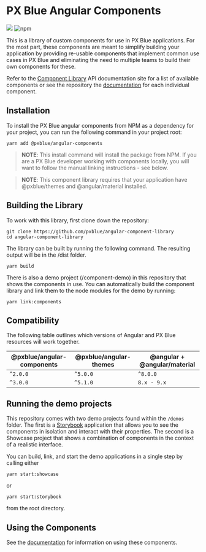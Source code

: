 # PX Blue Angular Components

[![](https://img.shields.io/circleci/project/github/pxblue/angular-component-library/master.svg?style=flat)](https://circleci.com/gh/pxblue/angular-component-library/tree/master)
![npm](https://img.shields.io/npm/v/@pxblue/angular-components?label=%40pxblue%2Fangular-components)

This is a library of custom components for use in PX Blue applications. For the most part, these components are meant to simplify building your application by providing re-usable components that implement common use cases in PX Blue and eliminating the need to multiple teams to build their own components for these.

Refer to the [Component Library](https://pxblue-components.github.io/angular/?path=/story/intro-welcome--to-px-blue) API documentation site for a list of available components or see the repository the [documentation](https://github.com/pxblue/angular-component-library/tree/dev/docs) for each individual component.

## Installation

To install the PX Blue angular components from NPM as a dependency for your project, you can run the following command in your project root:

```
yarn add @pxblue/angular-components
```

> **NOTE**: This install command will install the package from NPM. If you are a PX Blue developer working with components locally, you will want to follow the manual linking instructions - see below.

> **NOTE**: This component library requires that your application have @pxblue/themes and @angular/material installed.

## Building the Library

To work with this library, first clone down the repository:

```
git clone https://github.com/pxblue/angular-component-library
cd angular-component-library
```

The library can be built by running the following command. The resulting output will be in the /dist folder.

```
yarn build
```

There is also a demo project (/component-demo) in this repository that shows the components in use. You can automatically build the component library and link them to the node modules for the demo by running:

```
yarn link:components
```

## Compatibility

The following table outlines which versions of Angular and PX Blue resources will work together.

|  @pxblue/angular-components   |  @pxblue/angular-themes     | @angular + @angular/material |
| ----------------------------- | --------------------------- | ---------------------------- |
| `^2.0.0`                      | `^5.0.0`                    | `^8.0.0`                     |
| `^3.0.0`                      | `^5.1.0`                    | `8.x - 9.x`                  |

## Running the demo projects

This repository comes with two demo projects found within the `/demos` folder.
The first is a [Storybook](https://storybook.js.org/) application that allows you to see the components in isolation and interact with their properties. The second is a Showcase project that shows a combination of components in the context of a realistic interface.

You can build, link, and start the demo applications in a single step by calling either

```
yarn start:showcase
```

or

```
yarn start:storybook
```

from the root directory.

## Using the Components

See the [documentation](https://github.com/pxblue/angular-component-library/tree/dev/docs) for information on using these components.
